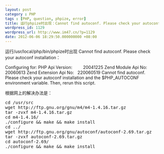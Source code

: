 ```yaml
---
layout: post
category : PHP
tags : [PHP, question, phpize, error]
title: 运行phpize时出现：Cannot find autoconf. Please check your autoconf installation
wordpress_id: 1129
wordpress_url: http://www.im47.cn/?p=1129
date: 2012-06-06 18:29:50.000000000 +08:00
---
```

运行/usr/local/php/bin/phpize时出现 Cannot find autoconf. Please check your autoconf installation：

Configuring for:
PHP Api Version:         20041225
Zend Module Api No:      20060613
Zend Extension Api No:   220060519
Cannot find autoconf. Please check your autoconf installation and the
$PHP_AUTOCONF environment variable. Then, rerun this script.

根据网上的解决办法是：
<pre>cd /usr/src
wget http://ftp.gnu.org/gnu/m4/m4-1.4.16.tar.gz
tar -zvxf m4-1.4.16.tar.gz
cd m4-1.4.16/
./configure &amp;&amp; make &amp;&amp; make install
cd ../
wget http://ftp.gnu.org/gnu/autoconf/autoconf-2.69.tar.gz
tar -zvxf autoconf-2.69.tar.gz
cd autoconf-2.69/
./configure &amp;&amp; make &amp;&amp; make install</pre>
